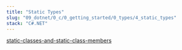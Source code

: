 ```yaml
---
title: "Static Types"
slug: "09_dotnet/0_c/0_getting_started/0_types/4_static_types"
stack: "C#.NET"
---
```


[static-classes-and-static-class-members](https://learn.microsoft.com/en-us/09_dotnet/csharp/programming-guide/classes-and-structs/static-classes-and-static-class-members)
